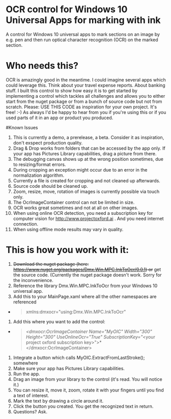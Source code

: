 # OCR control for Windows 10 Universal Apps for marking with ink
A control for Windows 10 universal apps to mark sections on an image by e.g. pen and then run optical character recognition (OCR) on the marked section. 

# Who needs this?
OCR is amazingly good in the meantime. I could imagine several apps which could leverage this. Think about your travel expense reports. About banking stuff. 
I built this control to show how easy it is to get started by implementing a control which tackles all challenges and allows you to either start from the nuget package or from a bunch of source code but not from scratch. 
Please: USE THIS CODE as inspiration for your own project. It's free! :-) As always I'd be happy to hear from you if you're using this or if you used parts of it in an app or product you produced.    


#Known Issues
1. This is currently a demo, a prerelease, a beta. Consider it as inspiration, don't exspect production quality.
2. Drag & Drop works from folders that can be accessed by the app only. If your app has Pictures Library capabilities, drag a picture from there. 
3. The debugging canvas shows up at the wrong position sometimes, due to resizing/format errors. 
4. During cropping an exception might occur due to an error in the normalization algorithm.
5. Currently a file is created for cropping and not cleaned up afterwards.
1. Source code should be cleaned up.
1. Zoom, resize, move, rotation of images is currently possible via touch only.
1. The OcrImageContainer control can not be limited in size. 
1. OCR works great sometimes and not at all on other images.
1. When using online OCR detection, you need a subscription key for computer vision for http://www.projectoxford.ai . And you need internet connection.
1. When using offline mode results may vary in quality. 

# This is how you work with it:
1. ~~Download the nuget package (here: https://www.nuget.org/packages/Dmx.Win.MPC.InkToOcr/0.0.1) or~~ get the source code. (Currently the nuget package doesn't work. Sorry for the inconvenience.
1. Reference the library Dmx.Win.MPC.InkToOcr from your Windows 10 universal app.
1. Add this to your MainPage.xaml where all the other namespaces are referenced
 * > xmlns:dmxocr="using:Dmx.Win.MPC.InkToOcr"
1. Add this where you want to add the control:
 * >   *&lt;dmxocr:OcrImageContainer Name="MyOIC" Width="300" Height="300" UseOnlineOcr="True" SubscriptionKey="*&lt;your project oxford subscription key>">*&lt;/dmxocr:OcrImageContainer>
1. Integrate a button which calls MyOIC.ExtractFromLastStroke(); somewhere
2. Make sure your app has Pictures Library capabilities. 
1. Run the app.
1. Drag an image from your library to the control (it's read. You will notice it.)
1. You can resize it, move it, zoom, rotate it with your fingers until you find a text of interest.
1. Mark the text by drawing a circle around it.
1. Click the button you created. You get the recognized text in return.
1. Questions? Ask.      
